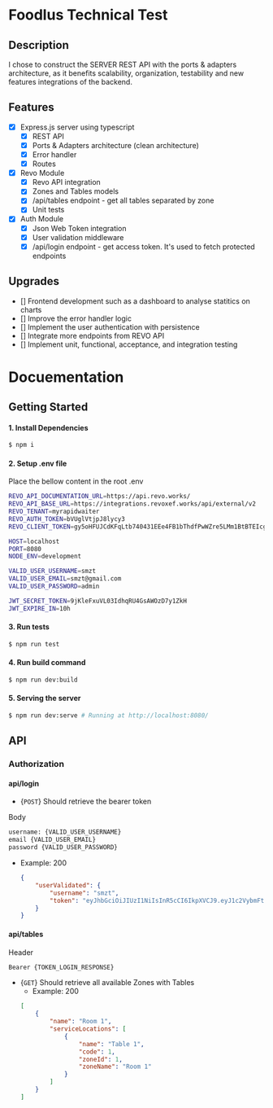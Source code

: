 # Foodlus Technical Test

## Description

I chose to construct the SERVER REST API with the ports & adapters architecture, as it benefits scalability, organization, testability and new features integrations of the backend.

## Features

-   [x] Express.js server using typescript
    -   [x] REST API
    -   [x] Ports & Adapters architecture (clean architecture)
    -   [x] Error handler
    -   [x] Routes
-   [x] Revo Module
    -   [x] Revo API integration
    -   [x] Zones and Tables models
    -   [x] /api/tables endpoint - get all tables separated by zone
    -   [x] Unit tests
-   [x] Auth Module
    -   [x] Json Web Token integration
    -   [x] User validation middleware
    -   [x] /api/login endpoint - get access token. It's used to fetch protected endpoints

## Upgrades

-   [] Frontend development such as a dashboard to analyse statitics on charts
-   [] Improve the error handler logic
-   [] Implement the user authentication with persistence
-   [] Integrate more endpoints from REVO API
-   [] Implement unit, functional, acceptance, and integration testing

# Docuementation

## Getting Started

#### 1. Install Dependencies

```bash
$ npm i
```

#### 2. Setup .env file

Place the bellow content in the root .env

```bash
REVO_API_DOCUMENTATION_URL=https://api.revo.works/
REVO_API_BASE_URL=https://integrations.revoxef.works/api/external/v2
REVO_TENANT=myrapidwaiter
REVO_AUTH_TOKEN=bVUglVtjpJ8lycy3
REVO_CLIENT_TOKEN=gy5oHFUJCdKFqLtb740431EEe4FB1bThdfPwWZre5LMm1BtBTEIcgJ4Vy9RI

HOST=localhost
PORT=8080
NODE_ENV=development

VALID_USER_USERNAME=smzt
VALID_USER_EMAIL=smzt@gmail.com
VALID_USER_PASSWORD=admin

JWT_SECRET_TOKEN=9jKleFxuVL03IdhqRU4GsAWOzD7y1ZkH
JWT_EXPIRE_IN=10h
```

#### 3. Run tests

```bash
$ npm run test
```

#### 4. Run build command

```bash
$ npm run dev:build
```

#### 5. Serving the server

```bash
$ npm run dev:serve # Running at http://localhost:8080/
```

## API

### Authorization

#### api/login

-   {`POST`} Should retrieve the bearer token

Body

```bash
username: {VALID_USER_USERNAME}
email {VALID_USER_EMAIL}
password {VALID_USER_PASSWORD}
```

-   Example: 200
    ```json
    {
        "userValidated": {
            "username": "smzt",
            "token": "eyJhbGciOiJIUzI1NiIsInR5cCI6IkpXVCJ9.eyJ1c2VybmFtZSI6InNtenQiLCJpYXQiOjE3MDcxNjA5NDZ9.AlYBGO5dZ_8zQ-8fQAgNvfXJ_s6AuNka8BsEGOyKLFk"
        }
    }
    ```

#### api/tables

Header

```bash
Bearer {TOKEN_LOGIN_RESPONSE}
```

-   {`GET`} Should retrieve all available Zones with Tables
    -   Example: 200
    ```json
    [
        {
            "name": "Room 1",
            "serviceLocations": [
                {
                    "name": "Table 1",
                    "code": 1,
                    "zoneId": 1,
                    "zoneName": "Room 1"
                }
            ]
        }
    ]
    ```
